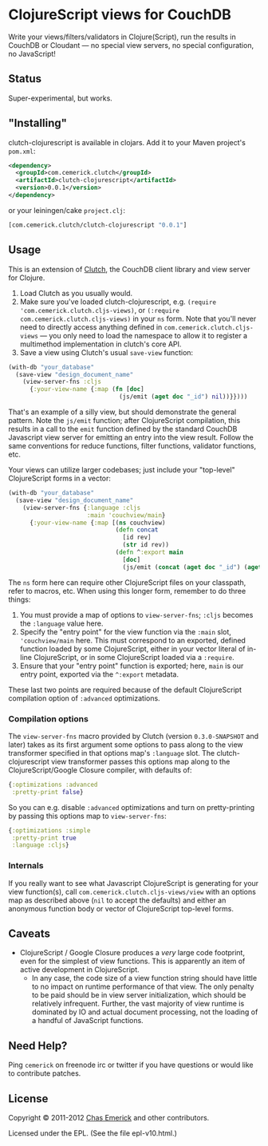 # ClojureScript views for CouchDB

Write your views/filters/validators in Clojure(Script), run the results in CouchDB or Cloudant — no special view servers, no special configuration, no JavaScript!

## Status

Super-experimental, but works.

## "Installing"

clutch-clojurescript is available in clojars.  Add it to your Maven project's `pom.xml`:

```xml
<dependency>
  <groupId>com.cemerick.clutch</groupId>
  <artifactId>clutch-clojurescript</artifactId>
  <version>0.0.1</version>
</dependency>
```

or your leiningen/cake `project.clj`:

```clojure
[com.cemerick.clutch/clutch-clojurescript "0.0.1"]
```

## Usage

This is an extension of [Clutch](http://github.com/ashafa/clutch), the CouchDB client library and view server for Clojure.

1. Load Clutch as you usually would.
2. Make sure you've loaded clutch-clojurescript, e.g. `(require 'com.cemerick.clutch.cljs-views)`, or `(:require com.cemerick.clutch.cljs-views)` in your `ns` form.  Note that you'll never need to directly access anything defined in `com.cemerick.clutch.cljs-views` — you only need to load the namespace to allow it to register a multimethod implementation in clutch's core API.
3. Save a view using Clutch's usual `save-view` function:

```clojure
(with-db "your_database"
  (save-view "design_document_name"
    (view-server-fns :cljs
      {:your-view-name {:map (fn [doc]
                               (js/emit (aget doc "_id") nil))}})))
```

That's an example of a silly view, but should demonstrate the general pattern.  Note the `js/emit` function; after ClojureScript compilation, this results in a call to the `emit` function defined by the standard CouchDB Javascript view server for emitting an entry into the view result.  Follow the same conventions for reduce functions, filter functions, validator functions, etc.

Your views can utilize larger codebases; just include your "top-level" ClojureScript forms in a vector:

```clojure
(with-db "your_database"
  (save-view "design_document_name"
    (view-server-fns {:language :cljs
                      :main 'couchview/main}
      {:your-view-name {:map [(ns couchview)
                              (defn concat
                                [id rev]
                                (str id rev))
                              (defn ^:export main
                                [doc]
                                (js/emit (concat (aget doc "_id") (aget doc "_rev")) nil))]}})))
```

The `ns` form here can require other ClojureScript files on your classpath, refer to macros, etc.  When using this longer form, remember to do three things:

1. You must provide a map of options to `view-server-fns`; `:cljs` becomes the `:language` value here.
2. Specify the "entry point" for the view function via the `:main` slot, `'couchview/main` here.  This must correspond to an exported, defined function loaded by some ClojureScript, either in your vector literal of in-line ClojureScript, or in some ClojureScript loaded via a `:require`.
3. Ensure that your "entry point" function is exported; here, `main` is our entry point, exported via the `^:export` metadata.

These last two points are required because of the default ClojureScript compilation option of `:advanced` optimizations.

### Compilation options

The `view-server-fns` macro provided by Clutch (version `0.3.0-SNAPSHOT` and later) takes as its first argument some options to pass along to the view transformer specified in that options map's `:language` slot.  The clutch-clojurescript view transformer passes this options map along to the ClojureScript/Google Closure compiler, with defaults of:

```clojure
{:optimizations :advanced
 :pretty-print false}
```

So you can e.g. disable `:advanced` optimizations and turn on pretty-printing by passing this options map to `view-server-fns`:

```clojure
{:optimizations :simple
 :pretty-print true
 :language :cljs}
```

### Internals

If you really want to see what Javascript ClojureScript is generating for your view function(s), call `com.cemerick.clutch.cljs-views/view` with an options map as described above (`nil` to accept the defaults) and either an anonymous function body or vector of ClojureScript top-level forms. 

## Caveats

* ClojureScript / Google Closure produces a _very_ large code footprint, even for the simplest of view functions.  This is apparently an item of active development in ClojureScript.
    * In any case, the code size of a view function string should have little to no impact on runtime performance of that view.  The only penalty to be paid should be in view server initialization, which should be relatively infrequent.  Further, the vast majority of view runtime is dominated by IO and actual document processing, not the loading of a handful of JavaScript functions.

## Need Help?

Ping `cemerick` on freenode irc or twitter if you have questions or would like to contribute patches.

## License

Copyright © 2011-2012 [Chas Emerick](http://cemerick.com) and other
contributors.

Licensed under the EPL. (See the file epl-v10.html.)

